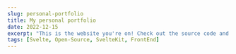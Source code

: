```yaml
---
slug: personal-portfolio
title: My personal portfolio
date: 2022-12-15
excerpt: "This is the website you're on! Check out the source code and see the tech stack used"
tags: [Svelte, Open-Source, SvelteKit, FrontEnd]
---
```

